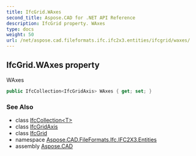 ```yaml
---
title: IfcGrid.WAxes
second_title: Aspose.CAD for .NET API Reference
description: IfcGrid property. WAxes
type: docs
weight: 50
url: /net/aspose.cad.fileformats.ifc.ifc2x3.entities/ifcgrid/waxes/
---
```

## IfcGrid.WAxes property

WAxes

```csharp
public IfcCollection<IfcGridAxis> WAxes { get; set; }
```

### See Also

* class [IfcCollection&lt;T&gt;](../../../aspose.cad.fileformats.ifc/ifccollection-1/)
* class [IfcGridAxis](../../ifcgridaxis/)
* class [IfcGrid](../)
* namespace [Aspose.CAD.FileFormats.Ifc.IFC2X3.Entities](../../ifcgrid/)
* assembly [Aspose.CAD](../../../)


